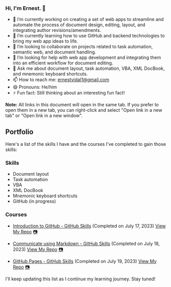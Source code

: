 ### Hi, I'm Ernest. 👋


- 🔭 I’m currently working on creating a set of web apps to streamline and automate the process of document design, editing, layout, and integrating author revisions/amendments.
- 🌱 I’m currently learning how to use GitHub and backend technologies to bring my web app ideas to life.
- 👯 I’m looking to collaborate on projects related to task automation, semantic web, and document handling.
- 🤔 I’m looking for help with web app development and integrating them into an efficient workflow for document editing.
- 💬 Ask me about document layout, task automation, VBA, XML DocBook, and mnemonic keyboard shortcuts.
- 📫 How to reach me: ernestvidal1@gmail.com
- 😄 Pronouns: He/him
- ⚡ Fun fact: Still thinking about an interesting fun fact!

**Note:** All links in this document will open in the same tab. If you prefer to open them in a new tab, you can right-click and select "Open link in a new tab" or "Open link in a new window".

## Portfolio

Here's a list of the skills I have and the courses I've completed to gain those skills:

### Skills

- Document layout
- Task automation
- VBA
- XML DocBook
- Mnemonic keyboard shortcuts
- GitHub (in progress)

### Courses

- [Introduction to GitHub - GitHub Skills](https://github.com/skills/introduction-to-github) (Completed on July 17, 2023) [View My Repo](https://github.com/ErnestVidal1/skills-github-intro-course) [📷](https://raw.githubusercontent.com/ErnestVidal1/images/main/skills-introduction-to-github-certificate.png)

- [Communicate using Markdown - GitHub Skills](https://github.com/skills/communicate-using-markdown) (Completed on July 18, 2023) [View My Repo](https://github.com/ErnestVidal1/skills-communicate-using-markdown) [📷](https://raw.githubusercontent.com/ErnestVidal1/images/main/skills-communicate-using-markdown-certificate.png)

- [GitHub Pages - GitHub Skills](https://github.com/skills/github-pages) (Completed on July 19, 2023) [View My Repo](https://github.com/ErnestVidal1/skills-github-pages) [📷](https://raw.githubusercontent.com/ErnestVidal1/images/main/skills-github-pages-certificate.png)
  
I'll keep updating this list as I continue my learning journey. Stay tuned!


